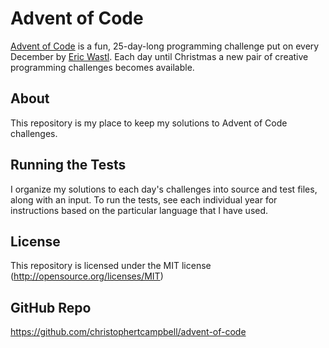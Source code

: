 # Advent of Code

[Advent of Code](https://adventofcode.com/) is a fun, 25-day-long programming challenge put on every December by [Eric Wastl](http://was.tl/).  Each day until Christmas a new pair of creative programming challenges becomes available.

## About

This repository is my place to keep my solutions to Advent of Code challenges.

## Running the Tests

I organize my solutions to each day's challenges into source and test files, along with an input. To run the tests, see each individual year for instructions based on the particular language that I have used.

## License

This repository is licensed under the MIT license (http://opensource.org/licenses/MIT)

## GitHub Repo

https://github.com/christophertcampbell/advent-of-code